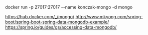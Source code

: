 docker run -p 27017:27017 --name konczak-mongo -d mongo

https://hub.docker.com/_/mongo/
http://www.mkyong.com/spring-boot/spring-boot-spring-data-mongodb-example/
https://spring.io/guides/gs/accessing-data-mongodb/
